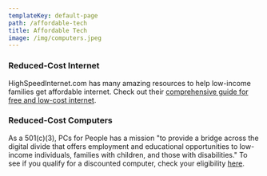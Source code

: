```yaml
---
templateKey: default-page
path: /affordable-tech
title: Affordable Tech
image: /img/computers.jpeg
---
```


### Reduced-Cost Internet

HighSpeedInternet.com has many amazing resources to help low-income families get affordable internet. Check out their [comprehensive guide for free and low-cost internet](https://www.highspeedinternet.com/resources/are-there-government-programs-to-help-me-get-internet-service).

### Reduced-Cost Computers

As a 501(c)(3), PCs for People has a mission "to provide a bridge across the digital divide that offers employment and educational opportunities to low-income individuals, families with children, and those with disabilities." To see if you qualify for a discounted computer, check your eligibility [here](https://www.pcsforpeople.org/eligibility/).

